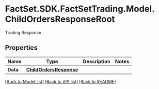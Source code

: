 # FactSet.SDK.FactSetTrading.Model.ChildOrdersResponseRoot
Trading Response

## Properties

Name | Type | Description | Notes
------------ | ------------- | ------------- | -------------
**Data** | [**ChildOrdersResponse**](ChildOrdersResponse.md) |  | 

[[Back to Model list]](../README.md#documentation-for-models) [[Back to API list]](../README.md#documentation-for-api-endpoints) [[Back to README]](../README.md)

